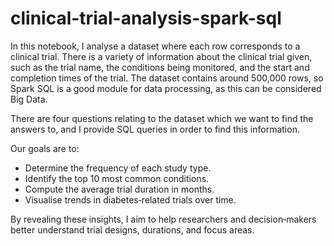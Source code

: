 # clinical-trial-analysis-spark-sql
In this notebook, I analyse a dataset where each row corresponds to a clinical trial. There is a variety of information about the clinical trial given, such as the trial name, the conditions being monitored, and the start and completion times of the trial. The dataset contains around 500,000 rows, so Spark SQL is a good module for data processing, as this can be considered Big Data.

There are four questions relating to the dataset which we want to find the answers to, and I provide SQL queries in order to find this information. 

Our goals are to:
- Determine the frequency of each study type.
- Identify the top 10 most common conditions.
- Compute the average trial duration in months.
- Visualise trends in diabetes‑related trials over time.

By revealing these insights, I aim to help researchers and decision‑makers better understand trial designs, durations, and focus areas.
